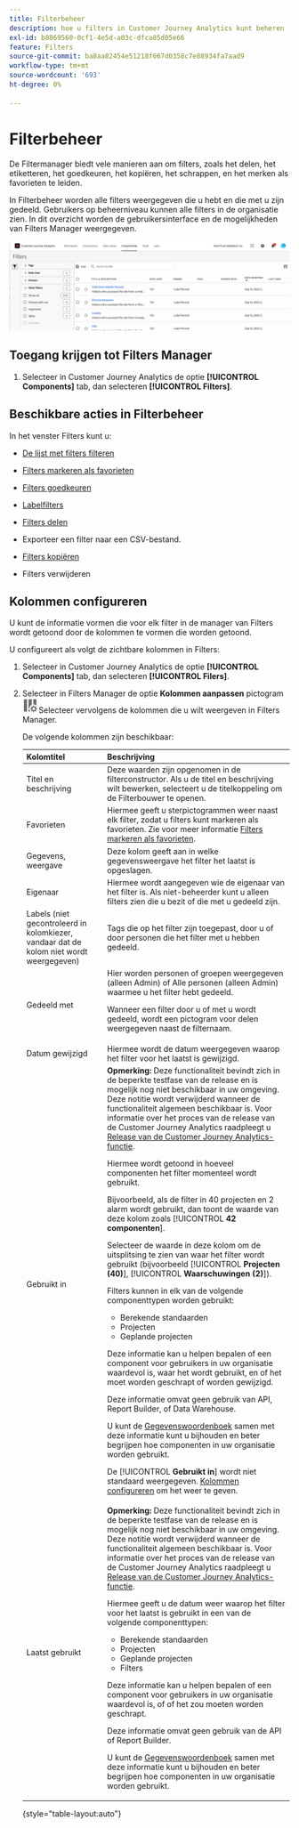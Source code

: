 ```yaml
---
title: Filterbeheer
description: hoe u filters in Customer Journey Analytics kunt beheren
exl-id: b8869560-0cf1-4e5d-a03c-dfca85d05e66
feature: Filters
source-git-commit: ba8aa82454e51218f667d0358c7e88934fa7aad9
workflow-type: tm+mt
source-wordcount: '693'
ht-degree: 0%

---
```


# Filterbeheer

De Filtermanager biedt vele manieren aan om filters, zoals het delen, het etiketteren, het goedkeuren, het kopiëren, het schrappen, en het merken als favorieten te leiden.

In Filterbeheer worden alle filters weergegeven die u hebt en die met u zijn gedeeld. Gebruikers op beheerniveau kunnen alle filters in de organisatie zien. In dit overzicht worden de gebruikersinterface en de mogelijkheden van Filters Manager weergegeven.

![](assets/filter-manager-ui.png)

## Toegang krijgen tot Filters Manager

1. Selecteer in Customer Journey Analytics de optie **[!UICONTROL Components]** tab, dan selecteren **[!UICONTROL Filters]**.

## Beschikbare acties in Filterbeheer

In het venster Filters kunt u:

* [De lijst met filters filteren](/help/components/filters/filters-filter.md)

* [Filters markeren als favorieten](/help/components/filters/filters-favorite.md)

* [Filters goedkeuren](/help/components/filters/filters-approve.md)

* [Labelfilters](/help/components/filters/filters-tag.md)

* [Filters delen](/help/components/filters/filters-share.md)

* Exporteer een filter naar een CSV-bestand.

* [Filters kopiëren](/help/components/filters/filters-copy.md)

* Filters verwijderen

## Kolommen configureren

U kunt de informatie vormen die voor elk filter in de manager van Filters wordt getoond door de kolommen te vormen die worden getoond.

U configureert als volgt de zichtbare kolommen in Filters:

1. Selecteer in Customer Journey Analytics de optie **[!UICONTROL Components]** tab, dan selecteren **[!UICONTROL Filers]**.

1. Selecteer in Filters Manager de optie **Kolommen aanpassen** pictogram ![Het pictogram Kolommen aanpassen](assets/customize-columns-icon.png)Selecteer vervolgens de kolommen die u wilt weergeven in Filters Manager.

   De volgende kolommen zijn beschikbaar:

   | Kolomtitel | Beschrijving |
   |---|---|
   | Titel en beschrijving | Deze waarden zijn opgenomen in de filterconstructor. Als u de titel en beschrijving wilt bewerken, selecteert u de titelkoppeling om de Filterbouwer te openen. |
   | Favorieten | Hiermee geeft u sterpictogrammen weer naast elk filter, zodat u filters kunt markeren als favorieten. Zie voor meer informatie [Filters markeren als favorieten](/help/components/filters/filters-favorite.md). |
   | Gegevens, weergave | Deze kolom geeft aan in welke gegevensweergave het filter het laatst is opgeslagen. |
   | Eigenaar | Hiermee wordt aangegeven wie de eigenaar van het filter is. Als niet-beheerder kunt u alleen filters zien die u bezit of die met u gedeeld zijn. |
   | Labels (niet gecontroleerd in kolomkiezer, vandaar dat de kolom niet wordt weergegeven) | Tags die op het filter zijn toegepast, door u of door personen die het filter met u hebben gedeeld. |
   | Gedeeld met | Hier worden personen of groepen weergegeven (alleen Admin) of Alle personen (alleen Admin) waarmee u het filter hebt gedeeld. <p>Wanneer een filter door u of met u wordt gedeeld, wordt een pictogram voor delen weergegeven naast de filternaam.</p> |
   | Datum gewijzigd | Hiermee wordt de datum weergegeven waarop het filter voor het laatst is gewijzigd. |
   | Gebruikt in | **Opmerking:** Deze functionaliteit bevindt zich in de beperkte testfase van de release en is mogelijk nog niet beschikbaar in uw omgeving. Deze notitie wordt verwijderd wanneer de functionaliteit algemeen beschikbaar is. Voor informatie over het proces van de release van de Customer Journey Analytics raadpleegt u [Release van de Customer Journey Analytics-functie](/help/release-notes/releases.md).<p>Hiermee wordt getoond in hoeveel componenten het filter momenteel wordt gebruikt. <p>Bijvoorbeeld, als de filter in 40 projecten en 2 alarm wordt gebruikt, dan toont de waarde van deze kolom zoals [!UICONTROL **42 componenten**].</p> <p>Selecteer de waarde in deze kolom om de uitsplitsing te zien van waar het filter wordt gebruikt (bijvoorbeeld [!UICONTROL **Projecten (40)**], [!UICONTROL **Waarschuwingen (2)**]).</p><p>Filters kunnen in elk van de volgende componenttypen worden gebruikt:</p> <ul><li>Berekende standaarden</li><li>Projecten</li><li>Geplande projecten</li></ul><p>Deze informatie kan u helpen bepalen of een component voor gebruikers in uw organisatie waardevol is, waar het wordt gebruikt, en of het moet worden geschrapt of worden gewijzigd.</p><p>Deze informatie omvat geen gebruik van API, Report Builder, of Data Warehouse.</p><p>U kunt de [Gegevenswoordenboek](/help/components/data-dictionary/data-dictionary-overview.md) samen met deze informatie kunt u bijhouden en beter begrijpen hoe componenten in uw organisatie worden gebruikt.</p><p>De [!UICONTROL **Gebruikt in**] wordt niet standaard weergegeven. [Kolommen configureren](#configure-columns) om het weer te geven.</p> |
   | Laatst gebruikt | **Opmerking:** Deze functionaliteit bevindt zich in de beperkte testfase van de release en is mogelijk nog niet beschikbaar in uw omgeving. Deze notitie wordt verwijderd wanneer de functionaliteit algemeen beschikbaar is. Voor informatie over het proces van de release van de Customer Journey Analytics raadpleegt u [Release van de Customer Journey Analytics-functie](/help/release-notes/releases.md).<p>Hiermee geeft u de datum weer waarop het filter voor het laatst is gebruikt in een van de volgende componenttypen:</p> <ul><li>Berekende standaarden</li><li>Projecten</li><li>Geplande projecten</li><li>Filters</li></ul> <p>Deze informatie kan u helpen bepalen of een component voor gebruikers in uw organisatie waardevol is, of of het zou moeten worden geschrapt.</p><p>Deze informatie omvat geen gebruik van de API of Report Builder.</p><p>U kunt de [Gegevenswoordenboek](/help/components/data-dictionary/data-dictionary-overview.md) samen met deze informatie kunt u bijhouden en beter begrijpen hoe componenten in uw organisatie worden gebruikt. |

   {style="table-layout:auto"}
